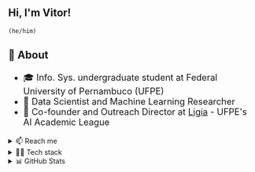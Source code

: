 ## Hi, I'm Vitor!
``(he/him) ``

<div style = 'font-size: 18px'>

### 🌱 About
- 🎓 Info. Sys. undergraduate student at Federal University of Pernambuco (UFPE)
- 🔬 Data Scientist and Machine Learning Researcher
- 🧠 Co-founder and Outreach Director at [Ligia](https://instagram.com/ligia.ufpe/) - UFPE's AI Academic League 
  
</div>

<div>

<details> 
<summary> 📫 Reach me </summary>

[![LinkedIn](https://img.shields.io/badge/linkedin-0D1117?style=for-the-badge&logo=linkedIn)](https://www.linkedin.com/in/vitornegromonte/)
[![E-mail](https://img.shields.io/badge/mail_me-0D1117?style=for-the-badge&logo=gmail)](mailto:contato.vnco@gmail.com)
[![HuggingFace](https://img.shields.io/badge/-HuggingFace-0D1117?style=for-the-badge&logo=HuggingFace&logoColor=FDEE21)]()
[![Kaggle](https://img.shields.io/badge/Kaggle-0D1117?style=for-the-badge&logo=Kaggle&logoColor=20BEFF)]()

</details>

<details>
<summary>👨‍💻 Tech stack </summary>
  
![Python](https://img.shields.io/badge/python-0D1117?style=for-the-badge&logo=python)
![R](https://img.shields.io/badge/R-0D1117?style=for-the-badge&logo=r)
![NumPy](http://img.shields.io/badge/numpy-0D1117?style=for-the-badge&logo=Numpy&logoColor=blue)
![Pandas](https://img.shields.io/badge/pandas-0D1117?style=for-the-badge&logo=Pandas&logoColor=654FF0)
![Plotly](https://img.shields.io/badge/Plotly-0D1117?style=for-the-badge&logo=plotly&logoColor=777BB4)

![scikit-learn](https://img.shields.io/badge/scikit--learn-0D1117.svg?style=for-the-badge&logo=scikit-learn&logoColor=orange)

![Pytorch](https://img.shields.io/badge/PyTorch-0D1117?style=for-the-badge&logo=pytorch&logoColor=EE4C2C)
![Lightining](https://img.shields.io/badge/Lightning-0D1117?style=for-the-badge&logo=lightning&logoColor=792DE4)

![Tensorflow](https://img.shields.io/badge/TensorFlow-0D1117?style=for-the-badge&logo=tensorflow&logoColor=FF6F00)
![Keras](https://img.shields.io/badge/Keras-0d1117.svg?style=for-the-badge&logo=Keras&logoColor=%23D00000)

</details>
<details> <summary> 📊 GitHub Stats </summary>
<div align='center'>
<a href="https://github.com/vitornegromonte">
  
  <img height="145em" src="https://github-readme-stats.vercel.app/api?username=vitornegromonte&show_icons=true&theme=github_dark&hide_border=true&include_all_commits=true&count_private=true"/>
  <img height="145em" src="https://github-readme-stats.vercel.app/api/top-langs/?username=vitornegromonte&layout=compact&langs_count=7&theme=github_dark&hide_border=true&count_private=true"/>
</a>
</details>
</div>
